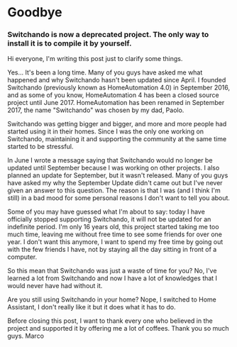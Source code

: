 # Goodbye

### Switchando is now a deprecated project. The only way to install it is to compile it by yourself.



Hi everyone, I'm writing this post just to clarify some things.

Yes... It's been a long time. Many of you guys have asked me what happened and why Switchando hasn't been updated since April.
I founded Switchando (previously known as HomeAutomation 4.0) in September 2016, and as some of you know, HomeAutomation 4 has been a closed source project until June 2017.
HomeAutomation has been renamed in September 2017, the name "Switchando" was chosen by my dad, Paolo.

Switchando was getting bigger and bigger, and more and more people had started using it in their homes. Since I was the only one working on Switchando, maintaining it and supporting the community at the same time started to be stressful.

In June I wrote a message saying that Switchando would no longer be updated until September because I was working on other projects. I also planned an update for September, but it wasn't released.
Many of you guys have asked my why the September Update didn't came out but I've never given an answer to this question. The reason is that I was (and I think I'm still) in a bad mood for some personal reasons I don't want to tell you about.

Some of you may have guessed what I'm about to say: today I have officially stopped supporting Switchando, it will not be updated for an indefinite period. I'm only 16 years old, this project started taking me too much time, leaving me without free time to see some friends for over one year. I don't want this anymore, I want to spend my free time by going out with the few friends I have, not by staying all the day sitting in front of a computer.

So this mean that Switchando was just a waste of time for you? No, I've learned a lot from Switchando and now I have a lot of knowledges that I would never have had without it.

Are you still using Switchando in your home? Nope, I switched to Home Assistant, I don't really like it but it does what it has to do.

Before closing this post, I want to thank every one who believed in the project and supported it by offering me a lot of coffees.
Thank you so much guys.
Marco
